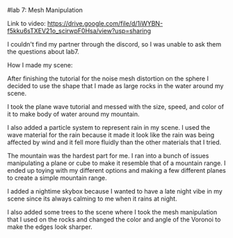 #lab 7: Mesh Manipulation

Link to video: https://drive.google.com/file/d/1iWYBN-f5kku6sTXEV21o_scirwpF0Hsa/view?usp=sharing

I couldn't find my partner through the discord, so I was unable to ask them the questions about lab7.

How I made my scene:

After finishing the tutorial for the noise mesh distortion on the sphere I decided to use the shape that I made as large rocks in the water around my scene.

I took the plane wave tutorial and messed with the size, speed, and color of it to make body of water around my mountain.

I also added a particle system to represent rain in my scene. I used the wave material for the rain because it made it look like the rain was being affected by wind and it fell more fluidly than the other materials that I tried.

The mountain was the hardest part for me. I ran into a bunch of issues manipulating a plane or cube to make it resemble that of a mountain range. I ended up toying with my different options and making a few different planes to create a simple mountain range.

I added a nightime skybox because I wanted to have a late night vibe in my scene since its always calming to me when it rains at night.

I also added some trees to the scene where I took the mesh manipulation that I used on the rocks and changed the color and angle of the Voronoi to make the edges look sharper.
